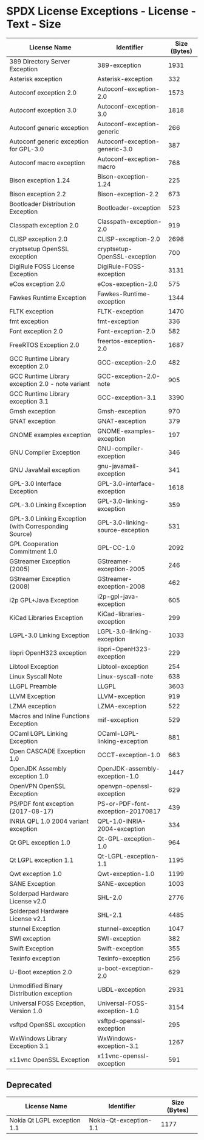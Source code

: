 # SPDX License Exceptions - License - Text - Size

| License Name | Identifier | Size (Bytes) |
| ------------ | ---------- | ------------ |
| 389 Directory Server Exception | 389-exception | 1931 |
| Asterisk exception | Asterisk-exception | 332 |
| Autoconf exception 2.0 | Autoconf-exception-2.0 | 1573 |
| Autoconf exception 3.0 | Autoconf-exception-3.0 | 1818 |
| Autoconf generic exception | Autoconf-exception-generic | 266 |
| Autoconf generic exception for GPL-3.0 | Autoconf-exception-generic-3.0 | 387 |
| Autoconf macro exception | Autoconf-exception-macro | 768 |
| Bison exception 1.24 | Bison-exception-1.24 | 225 |
| Bison exception 2.2 | Bison-exception-2.2 | 673 |
| Bootloader Distribution Exception | Bootloader-exception | 523 |
| Classpath exception 2.0 | Classpath-exception-2.0 | 919 |
| CLISP exception 2.0 | CLISP-exception-2.0 | 2698 |
| cryptsetup OpenSSL exception | cryptsetup-OpenSSL-exception | 700 |
| DigiRule FOSS License Exception | DigiRule-FOSS-exception | 3131 |
| eCos exception 2.0 | eCos-exception-2.0 | 575 |
| Fawkes Runtime Exception | Fawkes-Runtime-exception | 1344 |
| FLTK exception | FLTK-exception | 1470 |
| fmt exception | fmt-exception | 336 |
| Font exception 2.0 | Font-exception-2.0 | 582 |
| FreeRTOS Exception 2.0 | freertos-exception-2.0 | 1687 |
| GCC Runtime Library exception 2.0 | GCC-exception-2.0 | 482 |
| GCC Runtime Library exception 2.0 - note variant | GCC-exception-2.0-note | 905 |
| GCC Runtime Library exception 3.1 | GCC-exception-3.1 | 3390 |
| Gmsh exception | Gmsh-exception | 970 |
| GNAT exception | GNAT-exception | 379 |
| GNOME examples exception | GNOME-examples-exception | 197 |
| GNU Compiler Exception | GNU-compiler-exception | 346 |
| GNU JavaMail exception | gnu-javamail-exception | 341 |
| GPL-3.0 Interface Exception | GPL-3.0-interface-exception | 1618 |
| GPL-3.0 Linking Exception | GPL-3.0-linking-exception | 359  |
| GPL-3.0 Linking Exception (with Corresponding Source) | GPL-3.0-linking-source-exception | 531 |
| GPL Cooperation Commitment 1.0 | GPL-CC-1.0 | 2092 |
| GStreamer Exception (2005) | GStreamer-exception-2005 | 246 |
| GStreamer Exception (2008) | GStreamer-exception-2008 | 462 |
| i2p GPL+Java Exception | i2p-gpl-java-exception | 605 |
| KiCad Libraries Exception | KiCad-libraries-exception | 299 |
| LGPL-3.0 Linking Exception | LGPL-3.0-linking-exception | 1033 |
| libpri OpenH323 exception | libpri-OpenH323-exception | 229 |
| Libtool Exception | Libtool-exception | 254 |
| Linux Syscall Note | Linux-syscall-note | 638 |
| LLGPL Preamble | LLGPL | 3603 |
| LLVM Exception | LLVM-exception | 919 |
| LZMA exception | LZMA-exception | 522 |
| Macros and Inline Functions Exception | mif-exception | 529 |
| OCaml LGPL Linking Exception | OCaml-LGPL-linking-exception | 881 |
| Open CASCADE Exception 1.0 | OCCT-exception-1.0 | 663 |
| OpenJDK Assembly exception 1.0 | OpenJDK-assembly-exception-1.0 | 1447 |
| OpenVPN OpenSSL Exception | openvpn-openssl-exception | 629 |
| PS/PDF font exception (2017-08-17) | PS-or-PDF-font-exception-20170817 | 439 |
| INRIA QPL 1.0 2004 variant exception | QPL-1.0-INRIA-2004-exception | 334 |
| Qt GPL exception 1.0 | Qt-GPL-exception-1.0 | 964 |
| Qt LGPL exception 1.1 | Qt-LGPL-exception-1.1 | 1195 |
| Qwt exception 1.0 | Qwt-exception-1.0 | 1199 |
| SANE Exception | SANE-exception | 1003 |
| Solderpad Hardware License v2.0 | SHL-2.0 | 2776 |
| Solderpad Hardware License v2.1 | SHL-2.1 | 4485 |
| stunnel Exception | stunnel-exception | 1047 |
| SWI exception | SWI-exception | 382 |
| Swift Exception | Swift-exception | 355 |
| Texinfo exception | Texinfo-exception | 256 |
| U-Boot exception 2.0 | u-boot-exception-2.0 | 629 |
| Unmodified Binary Distribution exception | UBDL-exception | 2931 |
| Universal FOSS Exception, Version 1.0 | Universal-FOSS-exception-1.0 | 3154 |
| vsftpd OpenSSL exception | vsftpd-openssl-exception | 295 |
| WxWindows Library Exception 3.1 | WxWindows-exception-3.1 | 1267 |
| x11vnc OpenSSL Exception | x11vnc-openssl-exception | 591 |

## Deprecated

| License Name | Identifier | Size (Bytes) |
| ------------ | ---------- | ------------ |
| Nokia Qt LGPL exception 1.1 | Nokia-Qt-exception-1.1 | 1177 |
